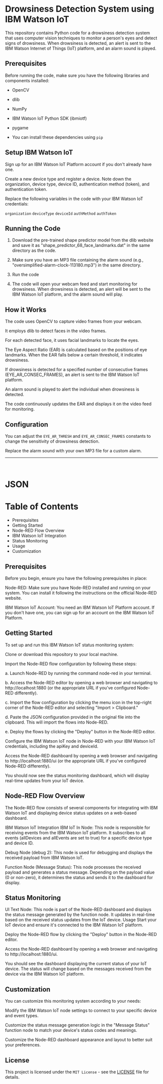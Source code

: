 # Drowsiness Detection System using IBM Watson IoT
This repository contains Python code for a drowsiness detection system that uses computer vision techniques to monitor a person's eyes and detect signs of drowsiness. When drowsiness is detected, an alert is sent to the IBM Watson Internet of Things (IoT) platform, and an alarm sound is played.

## Prerequisites
Before running the code, make sure you have the following libraries and components installed:

- OpenCV
- dlib
- NumPy
- IBM Watson IoT Python SDK (ibmiotf)
- pygame
  
- You can install these dependencies using `pip`

## Setup IBM Watson IoT
Sign up for an IBM Watson IoT Platform account if you don't already have one.

Create a new device type and register a device. Note down the organization, device type, device ID, authentication method (token), and authentication token.

Replace the following variables in the code with your IBM Watson IoT credentials:

`organization`
`deviceType`
`deviceId`
`authMethod`
`authToken`

## Running the Code
1. Download the pre-trained shape predictor model from the dlib website and save it as "shape_predictor_68_face_landmarks.dat" in the same directory as the code.

2. Make sure you have an MP3 file containing the alarm sound (e.g., "oversimplified-alarm-clock-113180.mp3") in the same directory.

3. Run the code

4. The code will open your webcam feed and start monitoring for drowsiness. When drowsiness is detected, an alert will be sent to the IBM Watson IoT platform, and the alarm sound will play.

## How it Works
The code uses OpenCV to capture video frames from your webcam.

It employs dlib to detect faces in the video frames.

For each detected face, it uses facial landmarks to locate the eyes.

The Eye Aspect Ratio (EAR) is calculated based on the positions of eye landmarks. When the EAR falls below a certain threshold, it indicates drowsiness.

If drowsiness is detected for a specified number of consecutive frames (EYE_AR_CONSEC_FRAMES), an alert is sent to the IBM Watson IoT platform.

An alarm sound is played to alert the individual when drowsiness is detected.

The code continuously updates the EAR and displays it on the video feed for monitoring.

## Configuration
You can adjust the `EYE_AR_THRESH` and `EYE_AR_CONSEC_FRAMES` constants to change the sensitivity of drowsiness detection.

Replace the alarm sound with your own MP3 file for a custom alarm.
<br> <hr> <br>

# JSON

# Table of Contents
- Prerequisites
- Getting Started
- Node-RED Flow Overview
- IBM Watson IoT Integration
- Status Monitoring
- Usage
- Customization

## Prerequisites
Before you begin, ensure you have the following prerequisites in place:

Node-RED: Make sure you have Node-RED installed and running on your system. You can install it following the instructions on the official Node-RED website.

IBM Watson IoT Account: You need an IBM Watson IoT Platform account. If you don't have one, you can sign up for an account on the IBM Watson IoT Platform.

## Getting Started
To set up and run this IBM Watson IoT status monitoring system:

Clone or download this repository to your local machine.

Import the Node-RED flow configuration by following these steps:

a. Launch Node-RED by running the command node-red in your terminal.

b. Access the Node-RED editor by opening a web browser and navigating to http://localhost:1880 (or the appropriate URL if you've configured Node-RED differently).

c. Import the flow configuration by clicking the menu icon in the top-right corner of the Node-RED editor and selecting "Import > Clipboard."

d. Paste the JSON configuration provided in the original file into the clipboard. This will import the flows into Node-RED.

e. Deploy the flows by clicking the "Deploy" button in the Node-RED editor.

Configure the IBM Watson IoT node in Node-RED with your IBM Watson IoT credentials, including the apiKey and deviceId.

Access the Node-RED dashboard by opening a web browser and navigating to http://localhost:1880/ui (or the appropriate URL if you've configured Node-RED differently).

You should now see the status monitoring dashboard, which will display real-time updates from your IoT device.

## Node-RED Flow Overview
The Node-RED flow consists of several components for integrating with IBM Watson IoT and displaying device status updates on a web-based dashboard.

IBM Watson IoT Integration
IBM IoT In Node: This node is responsible for receiving events from the IBM Watson IoT platform. It subscribes to all events (allDevices and allEvents are set to true) for a specific device type and device ID.

Debug Node (debug 2): This node is used for debugging and displays the received payload from IBM Watson IoT.

Function Node (Message Status): This node processes the received payload and generates a status message. Depending on the payload value (0 or non-zero), it determines the status and sends it to the dashboard for display.

## Status Monitoring
UI Text Node: This node is part of the Node-RED dashboard and displays the status message generated by the function node. It updates in real-time based on the received status updates from the IoT device.
Usage
Start your IoT device and ensure it's connected to the IBM Watson IoT platform.

Deploy the Node-RED flow by clicking the "Deploy" button in the Node-RED editor.

Access the Node-RED dashboard by opening a web browser and navigating to http://localhost:1880/ui.

You should see the dashboard displaying the current status of your IoT device. The status will change based on the messages received from the device via the IBM Watson IoT platform.

## Customization
You can customize this monitoring system according to your needs:

Modify the IBM Watson IoT node settings to connect to your specific device and event types.

Customize the status message generation logic in the "Message Status" function node to match your device's status codes and meanings.

Customize the Node-RED dashboard appearance and layout to better suit your preferences.


## License
This project is licensed under the `MIT License` - see the [LICENSE](LICENSE) file for details.

